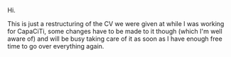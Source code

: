 Hi.

This is just a restructuring of the CV we were given at while I was working for CapaCiTi, some changes have to be made to it though (which I'm well aware of) and will be busy taking care of it as soon as I have enough free time to go over everything again.
